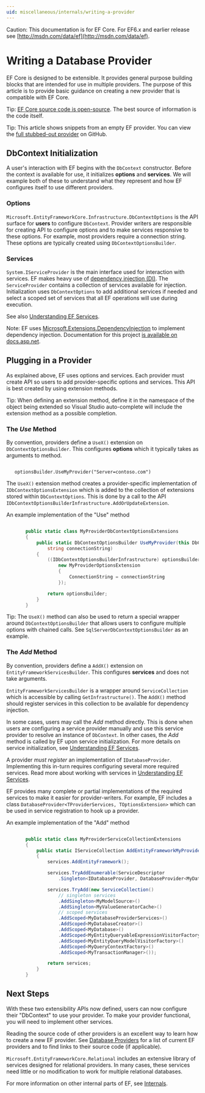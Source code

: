 ```yaml
---
uid: miscellaneous/internals/writing-a-provider
---
```

Caution: This documentation is for EF Core. For EF6.x and earlier release see [http://msdn.com/data/ef](http://msdn.com/data/ef).

  # Writing a Database Provider

EF Core is designed to be extensible. It provides general purpose building blocks that are intended for use in multiple providers. The purpose of this article is to provide basic guidance on creating a new provider that is compatible with EF Core.

Tip: [EF Core source code is open-source](https://github.com/aspnet/EntityFramework). The best source of information is the code itself.

Tip: This article shows snippets from an empty EF provider. You can view the [full stubbed-out provider](https://github.com/aspnet/EntityFramework.Docs/tree/master/samples/Miscellaneous/Internals/WritingAProvider) on GitHub.

<a name=entry-point></a>

  ## DbContext Initialization

A user's interaction with EF begins with the `DbContext` constructor. Before the context is available for use, it initializes **options** and **services**. We will example both of these to understand what they represent and how EF configures itself to use different providers.

  ### Options

`Microsoft.EntityFrameworkCore.Infrastructure.DbContextOptions` is the API surface for **users** to configure `DbContext`. Provider writers are responsible for creating API to configure options and to make services responsive to these options. For example, most providers require a connection string. These options are typically created using `DbContextOptionsBuilder`.

  ### Services

`System.IServiceProvider` is the main interface used for interaction with services. EF makes heavy use of [dependency injection (DI)](https://wikipedia.org/wiki/Dependency_injection). The `ServiceProvider` contains a collection of services available for injection. Initialization uses `DbContextOptions` to add additional services if needed and select a scoped set of services that all EF operations will use during execution.

See also [Understanding EF Services](services.md).

Note: EF uses [Microsoft.Extensions.DependencyInjection](https://www.nuget.org/packages/Microsoft.Extensions.DependencyInjection/) to implement dependency injection. Documentation for this project [is available on docs.asp.net](https://docs.asp.net/en/latest/fundamentals/dependency-injection.html).

  ## Plugging in a Provider

As explained above, EF uses options and services. Each provider must create API so users to add provider-specific options and services. This API is best created by using extension methods.

Tip: When defining an extension method, define it in the namespace of the object being extended so Visual Studio auto-complete will include the extension method as a possible completion.

  ### The *Use* Method

By convention, providers define a `UseX()` extension on `DbContextOptionsBuilder`. This configures **options** which it typically takes as arguments to method.

<!-- literal_block"xml:space": "preserve", "classes  "backrefs  "names  "dupnames   -->

````

   optionsBuilder.UseMyProvider("Server=contoso.com")
   ````

The `UseX()` extension method creates a provider-specific implementation of `IDbContextOptionsExtension` which is added to the collection of extensions stored within `DbContextOptions`. This is done by a call to the API `IDbContextOptionsBuilderInfrastructure.AddOrUpdateExtension`.

An example implementation of the "Use" method

<!-- [!code-csharp[Main](samples/internals/Miscellaneous/Internals/WritingAProvider/EntityFrameworkCore.ProviderStarter/Extensions/MyProviderDbContextOptionsExtensions.cs)] -->

````csharp

       public static class MyProviderDbContextOptionsExtensions
       {
           public static DbContextOptionsBuilder UseMyProvider(this DbContextOptionsBuilder optionsBuilder,
               string connectionString)
           {
               ((IDbContextOptionsBuilderInfrastructure) optionsBuilder).AddOrUpdateExtension(
                   new MyProviderOptionsExtension
                   {
                       ConnectionString = connectionString
                   });

               return optionsBuilder;
           }
       }

   ````

Tip: The `UseX()` method can also be used to return a special wrapper around `DbContextOptionsBuilder` that allows users to configure multiple options with chained calls. See `SqlServerDbContextOptionsBuilder` as an example.

  ### The *Add* Method

By convention, providers define a `AddX()` extension on `EntityFrameworkServicesBuilder`. This configures **services** and does not take arguments.

`EntityFrameworkServicesBuilder` is a wrapper around `ServiceCollection` which is accessible by calling `GetInfrastructure()`. The `AddX()` method should register services in this collection to be available for dependency injection.

In some cases, users may call the *Add* method directly. This is done when users are configuring a service provider manually and use this service provider to resolve an instance of `DbContext`. In other cases, the *Add* method is called by EF upon service initialization. For more details on service initialization, see [Understanding EF Services](services.md).

A provider *must register* an implementation of `IDatabaseProvider`. Implementing this in-turn requires configuring several more required services. Read more about working with services in [Understanding EF Services](services.md).

EF provides many complete or partial implementations of the required services to make it easier for provider-writers. For example, EF includes a class `DatabaseProvider<TProviderServices, TOptionsExtension>` which can be used in service registration to hook up a provider.

An example implementation of the "Add" method

<!-- [!code-csharp[Main](samples/internals/Miscellaneous/Internals/WritingAProvider/EntityFrameworkCore.ProviderStarter/Extensions/MyProviderServiceCollectionExtensions.cs)] -->

````csharp

       public static class MyProviderServiceCollectionExtensions
       {
           public static IServiceCollection AddEntityFrameworkMyProvider(this IServiceCollection services)
           {
               services.AddEntityFramework();

               services.TryAddEnumerable(ServiceDescriptor
                   .Singleton<IDatabaseProvider, DatabaseProvider<MyDatabaseProviderServices, MyProviderOptionsExtension>>());

               services.TryAdd(new ServiceCollection()
                   // singleton services
                   .AddSingleton<MyModelSource>()
                   .AddSingleton<MyValueGeneratorCache>()
                   // scoped services
                   .AddScoped<MyDatabaseProviderServices>()
                   .AddScoped<MyDatabaseCreator>()
                   .AddScoped<MyDatabase>()
                   .AddScoped<MyEntityQueryableExpressionVisitorFactory>()
                   .AddScoped<MyEntityQueryModelVisitorFactory>()
                   .AddScoped<MyQueryContextFactory>()
                   .AddScoped<MyTransactionManager>());

               return services;
           }
       }

   ````

  ## Next Steps

With these two extensibility APIs now defined, users can now configure their "DbContext" to use your provider. To make your provider functional, you will need to implement other services.

Reading the source code of other providers is an excellent way to learn how to create a new EF provider. See [Database Providers](../../providers/index.md) for a list of current EF providers and to find links to their source code (if applicable).

`Microsoft.EntityFrameworkCore.Relational` includes an extensive library of services designed for relational providers. In many cases, these services need little or no modification to work for multiple relational databases.

For more information on other internal parts of EF, see [Internals](index.md).
